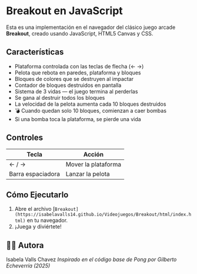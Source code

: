 # Breakout en JavaScript

Esta es una implementación en el navegador del clásico juego arcade **Breakout**, creado usando JavaScript, HTML5 Canvas y CSS.

## Características

- Plataforma controlada con las teclas de flecha (← →)
- Pelota que rebota en paredes, plataforma y bloques
- Bloques de colores que se destruyen al impactar
- Contador de bloques destruidos en pantalla
- Sistema de 3 vidas — el juego termina al perderlas
- Se gana al destruir todos los bloques
- La velocidad de la pelota aumenta cada 10 bloques destruidos
- 💣 Cuando quedan solo 10 bloques, comienzan a caer bombas
- Si una bomba toca la plataforma, se pierde una vida

## Controles

| Tecla        | Acción                     |
|--------------|----------------------------|
| ← / →        | Mover la plataforma         |
| Barra espaciadora | Lanzar la pelota       |

## Cómo Ejecutarlo

1. Abre el archivo [`Breakout](https://isabelavalls14.github.io/Videojuegos/Breakout/html/index.html)` en tu navegador.
2. ¡Juega y diviértete!

## 👩‍💻 Autora

Isabela Valls Chavez
*Inspirado en el código base de Pong por Gilberto Echeverría (2025)*
